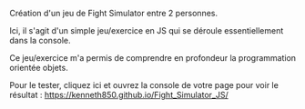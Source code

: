 Création d'un jeu de Fight Simulator entre 2 personnes.

Ici, il s'agit d'un simple jeu/exercice en JS qui se déroule essentiellement dans la console.

Ce jeu/exercice m'a permis de comprendre en profondeur la programmation orientée objets.

Pour le tester, cliquez ici et ouvrez la console de votre page pour voir le résultat : https://kenneth850.github.io/Fight_Simulator_JS/
